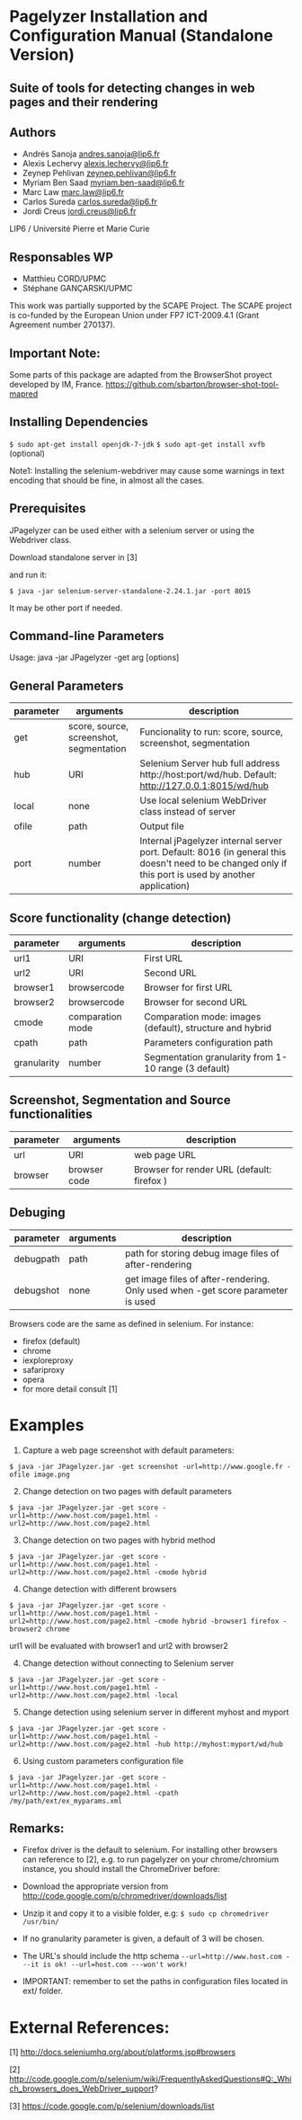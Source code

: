 Pagelyzer Installation and Configuration Manual (Standalone Version)
====================================================================

Suite of tools for detecting changes in web pages and their rendering
---------------------------------------------------------------------

Authors
-------
* Andrés Sanoja <andres.sanoja@lip6.fr>
* Alexis Lechervy <alexis.lechervy@lip6.fr> 
* Zeynep Pehlivan <zeynep.pehlivan@lip6.fr>
* Myriam Ben Saad <myriam.ben-saad@lip6.fr>
* Marc Law <marc.law@lip6.fr>
* Carlos Sureda <carlos.sureda@lip6.fr>
* Jordi Creus <jordi.creus@lip6.fr>

LIP6 / Université Pierre et Marie Curie

Responsables WP
---------------

* Matthieu CORD/UPMC
* Stéphane GANÇARSKI/UPMC

This work was partially supported by the SCAPE Project. The SCAPE project is co-funded
by the European Union under FP7 ICT-2009.4.1 (Grant Agreement number 270137).

Important Note:
----------------
Some parts of this package are adapted from the BrowserShot proyect developed by IM, France. https://github.com/sbarton/browser-shot-tool-mapred


## Installing Dependencies

`$ sudo apt-get install openjdk-7-jdk`
`$ sudo apt-get install xvfb` (optional)

Note1: Installing the selenium-webdriver may cause some warnings in text encoding that should be
fine, in almost all the cases.

## Prerequisites

JPagelyzer can be used either with a selenium server or using the Webdriver class.

Download standalone server in [3]

and run it:

`$ java -jar selenium-server-standalone-2.24.1.jar -port 8015`

It may be other port if needed.

## Command-line Parameters


Usage: java -jar JPagelyzer -get arg [options]

General Parameters
---------------- 
 
 | parameter 	| arguments 							  	| description 													|
 | ------------ | ----------------------------------------- | ------------------------------------------------------------- |
 | get 			| score, source, screenshot, segmentation 	| Funcionality to run: score, source, screenshot, segmentation 	| 
 | hub			| URI										| Selenium Server hub full address http://host:port/wd/hub. Default: http://127.0.0.1:8015/wd/hub |
 | local        | none | Use local selenium WebDriver class instead of server |
 | ofile 		| path |     Output file  |
 | port			| number |      Internal jPagelyzer internal server port. Default: 8016 (in general this doesn't need to be changed only if this port is used by another application)  |

Score functionality (change detection)
---------------------------------------
 
 | parameter 	| arguments 							  	| description 													|
 | ------------ | ----------------------------------------- | ------------------------------------------------------------- |  
 | url1 | URI | First URL |
 | url2 | URI | Second URL |
 | browser1 | browsercode |	Browser for first URL  |
 | browser2 | browsercode |	Browser for second URL  |
 | cmode | comparation mode | Comparation mode: images (default), structure and hybrid |
 | cpath | path | Parameters configuration path  |
 | granularity | number | Segmentation granularity from 1-10 range (3 default)  |
 
Screenshot, Segmentation and Source functionalities
-----------------------------------------------------  
 
 | parameter 	| arguments 							  	| description 													|
 | ------------ | ----------------------------------------- | ------------------------------------------------------------- |  
 | url | URI | web page URL | 
 | browser |  browser code | Browser for render URL (default: firefox )   | 

Debuging
------------------ 
| parameter 	| arguments 							  	| description 													|
| ------------ | ----------------------------------------- | ------------------------------------------------------------- |  
| debugpath |  path | path for storing debug image files of after-rendering  | 
| debugshot | none | get image files of after-rendering. Only used when -get score parameter is used  | 

Browsers code are the same as defined in selenium. For instance:  
* firefox (default)
* chrome
* iexploreproxy
* safariproxy
* opera
* for more detail consult [1]

# Examples

1. Capture a web page screenshot with default parameters:

`$ java -jar JPagelyzer.jar -get screenshot -url=http://www.google.fr -ofile image.png`

2. Change detection on two pages with default parameters

`$ java -jar JPagelyzer.jar -get score -url1=http://www.host.com/page1.html -url2=http://www.host.com/page2.html`

3. Change detection on two pages with hybrid method

`$ java -jar JPagelyzer.jar -get score -url1=http://www.host.com/page1.html -url2=http://www.host.com/page2.html -cmode hybrid`

4. Change detection with different browsers

`$ java -jar JPagelyzer.jar -get score -url1=http://www.host.com/page1.html -url2=http://www.host.com/page2.html -cmode hybrid -browser1 firefox -browser2 chrome`

url1 will be evaluated with browser1 and url2 with browser2

4. Change detection without connecting to Selenium server

`$ java -jar JPagelyzer.jar -get score -url1=http://www.host.com/page1.html -url2=http://www.host.com/page2.html -local`

5. Change detection using selenium server in different myhost and myport

`$ java -jar JPagelyzer.jar -get score -url1=http://www.host.com/page1.html -url2=http://www.host.com/page2.html -hub http://myhost:myport/wd/hub`

6. Using custom parameters configuration file

`$ java -jar JPagelyzer.jar -get score -url1=http://www.host.com/page1.html -url2=http://www.host.com/page2.html -cpath /my/path/ext/ex_myparams.xml`


## Remarks:
* Firefox driver is the default to selenium. For installing other browsers can reference to [2],
e.g. to run pagelyzer on your chrome/chromium instance, you should install the ChromeDriver before:
* Download the appropriate version from http://code.google.com/p/chromedriver/downloads/list 
* Unzip it and copy it to a visible folder, e.g:
  `$ sudo cp chromedriver /usr/bin/`

* If no granularity parameter is given, a default of 3 will be chosen.
* The URL's should include the http schema
`--url=http://www.host.com ---it is ok!
 --url=host.com ---won't work!`

* IMPORTANT: remember to set the paths in configuration files located in ext/ folder.

# External References:

[1] http://docs.seleniumhq.org/about/platforms.jsp#browsers  

[2] http://code.google.com/p/selenium/wiki/FrequentlyAskedQuestions#Q:_Which_browsers_does_WebDriver_support?  

[3] https://code.google.com/p/selenium/downloads/list  

